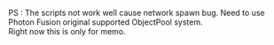 PS : The scripts not work well cause network spawn bug. Need to use Photon Fusion original supported ObjectPool system.  
Right now this is only for memo.
